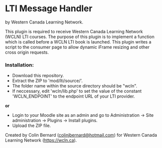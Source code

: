 # LTI Message Handler
by Western Canada Learning Network.  

This plugin is required to receive Western Canada Learning Network (WCLN) LTI courses. The purpose of this plugin is to implement a function which is called before a WCLN LTI book is launched. This plugin writes a script to the consumer page to allow dynamic iFrame resizing and other cross origin requests.  

### Installation:  
- Download this repository.  
- Extract the ZIP to 'mod/lti/source/'.  
- The folder name within the source directory should be "wcln".  
- If neccessary, edit 'wcln/lib.php' to set the value of the constant 'WCLN_ENDPOINT' to the endpoint URL of your LTI provider.  

**or**  

- Login to your Moodle site as an admin and go to Administration -> Site administration -> Plugins -> Install plugins.  
- Upload the ZIP file.  


Created by Colin Bernard (colinjbernard@hotmail.com) for Western Canada Learning Network (https://wcln.ca).  
